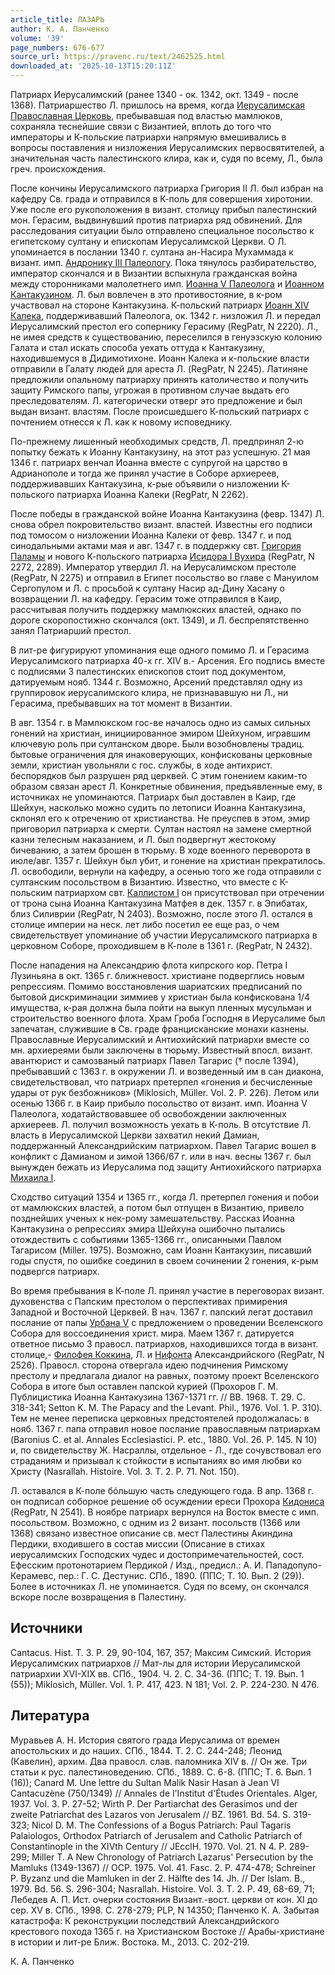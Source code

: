 ```yaml
---
article_title: ЛАЗАРЬ
author: К. А. Панченко
volume: '39'
page_numbers: 676-677
source_url: https://pravenc.ru/text/2462525.html
downloaded_at: '2025-10-13T15:20:11Z'
---
```


Патриарх Иерусалимский (ранее 1340 - ок. 1342, окт. 1349 - после 1368). Патриаршество Л. пришлось на время, когда [Иерусалимская Православная Церковь](<https://pravenc.ru/text/Иерусалимская Православная Церковь.html>), пребывавшая под властью мамлюков, сохраняла теснейшие связи с Византией, вплоть до того что императоры и К-польские патриархи напрямую вмешивались в вопросы поставления и низложения Иерусалимских первосвятителей, а значительная часть палестинского клира, как и, судя по всему, Л., была греч. происхождения.

После кончины Иерусалимского патриарха Григория II Л. был избран на кафедру Св. града и отправился в К-поль для совершения хиротонии. Уже после его рукоположения в визант. столицу прибыл палестинский мон. Герасим, выдвинувший против патриарха ряд обвинений. Для расследования ситуации было отправлено специальное посольство к египетскому султану и епископам Иерусалимской Церкви. О Л. упоминается в послании 1340 г. султана ан-Насира Мухаммада к визант. имп. [Андронику III Палеологу](<https://pravenc.ru/text/Андронику III Палеологу.html>). Пока тянулось разбирательство, император скончался и в Византии вспыхнула гражданская война между сторонниками малолетнего имп. [Иоанна V Палеолога](<https://pravenc.ru/text/Иоанн V Палеолог.html>) и [Иоанном Кантакузином](<https://pravenc.ru/text/Иоанном Кантакузином.html>). Л. был вовлечен в это противостояние, в к-ром участвовал на стороне Кантакузина. К-польский патриарх [Иоанн XIV Калека](<https://pravenc.ru/text/Иоанн XIV Калека.html>), поддерживавший Палеолога, ок. 1342 г. низложил Л. и передал Иерусалимский престол его сопернику Герасиму (RegPatr, N 2220). Л., не имея средств к существованию, переселился в генуэзскую колонию Галата и стал искать способа уехать оттуда к Кантакузину, находившемуся в Дидимотихоне. Иоанн Калека и к-польские власти отправили в Галату людей для ареста Л. (RegPatr, N 2245). Латиняне предложили опальному патриарху принять католичество и получить защиту Римского папы, угрожая в противном случае выдать его преследователям. Л. категорически отверг это предложение и был выдан визант. властям. После происшедшего К-польский патриарх с почтением отнесся к Л. как к новому исповеднику.

По-прежнему лишенный необходимых средств, Л. предпринял 2-ю попытку бежать к Иоанну Кантакузину, на этот раз успешную. 21 мая 1346 г. патриарх венчал Иоанна вместе с супругой на царство в Адрианополе и тогда же принял участие в Соборе архиереев, поддерживавших Кантакузина, к-рые объявили о низложении К-польского патриарха Иоанна Калеки (RegPatr, N 2262).

После победы в гражданской войне Иоанна Кантакузина (февр. 1347) Л. снова обрел покровительство визант. властей. Известны его подписи под томосом о низложении Иоанна Калеки от февр. 1347 г. и под синодальными актами мая и авг. 1347 г. в поддержку свт. [Григория Паламы](<https://pravenc.ru/text/Григорий Палама.html>) и нового К-польского патриарха [Исидора I Вухира](<https://pravenc.ru/text/Исидора I Вухира.html>) (RegPatr, N 2272, 2289). Император утвердил Л. на Иерусалимском престоле (RegPatr, N 2275) и отправил в Египет посольство во главе с Мануилом Сергопулом и Л. с просьбой к султану Насир ад-Дину Хасану о возвращении Л. на кафедру. Герасим тоже отправился в Каир, рассчитывая получить поддержку мамлюкских властей, однако по дороге скоропостижно скончался (окт. 1349), и Л. беспрепятственно занял Патриарший престол.

В лит-ре фигурируют упоминания еще одного помимо Л. и Герасима Иерусалимского патриарха 40-х гг. XIV в.- Арсения. Его подпись вместе с подписями 3 палестинских епископов стоит под документом, датируемым нояб. 1344 г. Возможно, Арсений представлял одну из группировок иерусалимского клира, не признававшую ни Л., ни Герасима, пребывавших на тот момент в Византии.

В авг. 1354 г. в Мамлюкском гос-ве началось одно из самых сильных гонений на христиан, инициированное эмиром Шейхуном, игравшим ключевую роль при султанском дворе. Были возобновлены традиц. бытовые ограничения для инаковерующих, конфискованы церковные земли, христиан увольняли с гос. службы, в ходе антихрист. беспорядков был разрушен ряд церквей. С этим гонением каким-то образом связан арест Л. Конкретные обвинения, предъявленные ему, в источниках не упоминаются. Патриарх был доставлен в Каир, где Шейхун, насколько можно судить по летописи Иоанна Кантакузина, склонял его к отречению от христианства. Не преуспев в этом, эмир приговорил патриарха к смерти. Султан настоял на замене смертной казни телесным наказанием, и Л. был подвергнут жестокому бичеванию, а затем брошен в тюрьму. В ходе военного переворота в июле/авг. 1357 г. Шейхун был убит, и гонение на христиан прекратилось. Л. освободили, вернули на кафедру, а осенью того же года отправили с султанским посольством в Византию. Известно, что вместе с К-польским патриархом свт. [Каллистом I](<https://pravenc.ru/text/Каллистом I.html>) он присутствовал при отречении от трона сына Иоанна Кантакузина Матфея в дек. 1357 г. в Эпибатах, близ Силиврии (RegPatr, N 2403). Возможно, после этого Л. остался в столице империи на неск. лет либо посетил ее еще раз, о чем свидетельствует упоминание об участии Иерусалимского патриарха в церковном Соборе, проходившем в К-поле в 1361 г. (RegPatr, N 2432).

После нападения на Александрию флота кипрского кор. Петра I Лузиньяна в окт. 1365 г. ближневост. христиане подверглись новым репрессиям. Помимо восстановления шариатских предписаний по бытовой дискриминации зиммиев у христиан была конфискована 1/4 имущества, к-рая должна была пойти на выкуп пленных мусульман и строительство военного флота. Храм Гроба Господня в Иерусалиме был запечатан, служившие в Св. граде францисканские монахи казнены. Православные Иерусалимский и Антиохийский патриархи вместе со мн. архиереями были заключены в тюрьму. Известный впосл. визант. авантюрист и самозваный патриарх Павел Тагарис († после 1394), пребывавший с 1363 г. в окружении Л. и возведенный им в сан диакона, свидетельствовал, что патриарх претерпел «гонения и бесчисленные удары от рук безбожников» (Miklosich, Müller. Vol. 2. P. 226). Летом или осенью 1366 г. в Каир прибыло посольство от визант. имп. Иоанна V Палеолога, ходатайствовавшее об освобождении заключенных архиереев. Л. получил возможность уехать в К-поль. В отсутствие Л. власть в Иерусалимской Церкви захватил некий Дамиан, поддержанный Александрийским патриархом. Павел Тагарис вошел в конфликт с Дамианом и зимой 1366/67 г. или в нач. весны 1367 г. был вынужден бежать из Иерусалима под защиту Антиохийского патриарха [Михаила I](<https://pravenc.ru/text/Михаила I.html>).

Сходство ситуаций 1354 и 1365 гг., когда Л. претерпел гонения и побои от мамлюкских властей, а потом был отпущен в Византию, привело позднейших ученых к нек-рому замешательству. Рассказ Иоанна Кантакузина о репрессиях эмира Шейхуна ошибочно пытались отождествить с событиями 1365-1366 гг., описанными Павлом Тагарисом (Miller. 1975). Возможно, сам Иоанн Кантакузин, писавший годы спустя, по ошибке соединил в своем сочинении 2 гонения, к-рым подвергся патриарх.

Во время пребывания в К-поле Л. принял участие в переговорах визант. духовенства с Папским престолом о перспективах примирения Западной и Восточной Церквей. В нач. 1367 г. папский легат доставил послание от папы [Урбана V](<https://pravenc.ru/text/Урбан V.html>) с предложением о проведении Вселенского Собора для воссоединения христ. мира. Маем 1367 г. датируется ответное письмо 3 правосл. патриархов, находившихся тогда в визант. столице,- [Филофея Коккина](<https://pravenc.ru/text/Филофея Коккина.html>), Л. и [Нифонта](https://pravenc.ru/text/Нифонт.html) Александрийского (RegPatr, N 2526). Правосл. сторона отвергала идею подчинения Римскому престолу и предлагала диалог на равных, поэтому проект Вселенского Собора в итоге был оставлен папской курией (Прохоров Г. М. Публицистика Иоанна Кантакузина 1367-1371 гг. // ВВ. 1968. Т. 29. С. 318-341; Setton K. M. The Papacy and the Levant. Phil., 1976. Vol. 1. P. 310). Тем не менее переписка церковных предстоятелей продолжалась: в нояб. 1367 г. папа отправил новое послание православным патриархам (Baronius C. et al. Annales Ecclesiastici. P. etc., 1880. Vol. 26. P. 145. N 10) и, по свидетельству Ж. Насраллы, отдельное - Л., где сочувствовал его страданиям и призывал к стойкости в испытаниях во имя любви ко Христу (Nasrallah. Histoire. Vol. 3. T. 2. P. 71. Not. 150).

Л. оставался в К-поле бóльшую часть следующего года. В апр. 1368 г. он подписал соборное решение об осуждении ереси Прохора [Кидониса](https://pravenc.ru/text/Кидонис.html) (RegPatr, N 2541). В ноябре патриарх вернулся на Восток вместе с имп. посольством. Возможно, с одним из 2 визант. посольств (1366 или 1368) связано известное описание св. мест Палестины Акиндина Пердики, входившего в состав миссии (Описание в стихах иерусалимских Господских чудес и достопримечательностей, сост. Ефесским протонотарием Пердикой / Изд., предисл.: А. И. Пападопуло-Керамевс, пер.: Г. С. Дестунис. СПб., 1890. (ППС; Т. 10. Вып. 2 (29)). Более в источниках Л. не упоминается. Судя по всему, он скончался вскоре после возвращения в Палестину.

## Источники

Cantacus. Hist. T. 3. P. 29, 90-104, 167, 357; Максим Симский. История Иерусалимских патриархов // Мат-лы для истории Иерусалимской патриархии XVI-XIX вв. СПб., 1904. Ч. 2. С. 34-36. (ППС; Т. 19. Вып. 1 (55)); Miklosich, Müller. Vol. 1. P. 417, 423. N 181; Vol. 2. P. 224-230. N 476.

## Литература

Муравьев А. Н. История святого града Иерусалима от времен апостольских и до наших. СПб., 1844. Т. 2. С. 244-248; Леонид (Кавелин), архим. Два правосл. слав. паломника XIV в. // Он же. Три статьи к рус. палестиноведению. СПб., 1889. С. 6-8. (ППС; Т. 6. Вып. 1 (16)); Canard M. Une lettre du Sultan Malik Nasir Hasan à Jean VI Cantacuzène (750/1349) // Annales de l'Institut d'Études Orientales. Alger, 1937. Vol. 3. P. 27-52; Wirth P. Der Partiarchat des Gerasimos und der zweite Patriarchat des Lazaros von Jerusalem // BZ. 1961. Bd. 54. S. 319-323; Nicol D. M. The Confessions of a Bogus Patriarch: Paul Tagaris Palaiologos, Orthodox Patriarch of Jerusalem and Catholic Patriarch of Constantinople in the XIVth Century // JEcclH. 1970. Vol. 21. N 4. P. 289-299; Miller T. A New Chronology of Patriarch Lazarus' Persecution by the Mamluks (1349-1367) // OCP. 1975. Vol. 41. Fasc. 2. P. 474-478; Schreiner P. Byzanz und die Mamluken in der 2. Hälfte des 14. Jh. // Der Islam. B., 1979. Bd. 56. S. 296-304; Nasrallah. Histoire. Vol. 3. T. 2. P. 49, 68-69, 71; Лебедев А. П. Ист. очерки состояния Визант.-вост. церкви от кон. XI до сер. XV в. СПб., 1998. С. 278-279; PLP, N 14350; Панченко К. А. Забытая катастрофа: К реконструкции последствий Александрийского крестового похода 1365 г. на Христианском Востоке // Арабы-христиане в истории и лит-ре Ближ. Востока. М., 2013. С. 202-219.

К. А. Панченко
